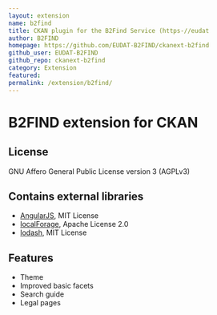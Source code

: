 ```yaml
---
layout: extension
name: b2find
title: CKAN plugin for the B2Find Service (https-//eudat
author: B2FIND
homepage: https://github.com/EUDAT-B2FIND/ckanext-b2find
github_user: EUDAT-B2FIND
github_repo: ckanext-b2find
category: Extension
featured: 
permalink: /extension/b2find/
---
```



B2FIND extension for CKAN
=========================

License
-------

GNU Affero General Public License version 3 (AGPLv3)

Contains external libraries
---------------------------

-   [AngularJS](http://angularjs.org/), MIT License
-   [localForage](https://mozilla.github.io/localForage), Apache License
    2.0
-   [lodash](https://lodash.com/), MIT License

Features
--------

-   Theme
-   Improved basic facets
-   Search guide
-   Legal pages


